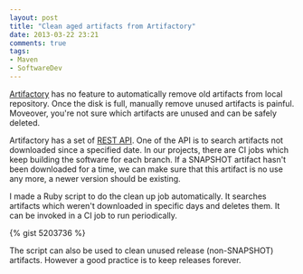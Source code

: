```yaml
---
layout: post
title: "Clean aged artifacts from Artifactory"
date: 2013-03-22 23:21
comments: true
tags:
- Maven
- SoftwareDev 
---
```

[Artifactory](http://www.jfrog.com/home/v_artifactory_opensource_overview) has no feature to automatically remove old artifacts from local repository. Once the disk is full, manually remove unused artifacts is painful. Moveover, you're not sure which artifacts are unused and can be safely deleted.

Artifactory has a set of [REST API](http://wiki.jfrog.org/confluence/display/RTF/Artifactory's+REST+API). One of the API is to search artifacts not downloaded since a specified date. In our projects, there are CI jobs which keep building the software for each branch. If a SNAPSHOT artifact hasn't been downloaded for a time, we can make sure that this artifact is no use any more, a newer version should be existing.

I made a Ruby script to do the clean up job automatically. It searches artifacts which weren't downloaded in specific days and deletes them. It can be invoked in a CI job to run periodically. 

{% gist 5203736 %}

The script can also be used to clean unused release (non-SNAPSHOT) artifacts. However a good practice is to keep releases forever. 